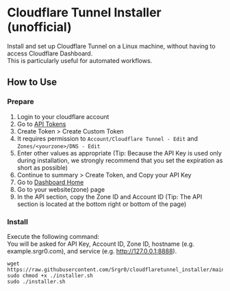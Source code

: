 # Cloudflare Tunnel Installer (unofficial)
Install and set up Cloudflare Tunnel on a Linux machine, without having to access Cloudflare Dashboard.  
This is particularly useful for automated workflows.  

## How to Use
### Prepare
1. Login to your cloudflare account
2. Go to [API Tokens](https://dash.cloudflare.com/profile/api-tokens)
3. Create Token > Create Custom Token
4. It requires permission to `` Account/Cloudflare Tunnel - Edit `` and `` Zones/<yourzone>/DNS - Edit ``
5. Enter other values as appropriate (Tip: Because the API Key is used only during installation, we strongly recommend that you set the expiration as short as possible)
6. Continue to summary > Create Token, and Copy your API Key
7. Go to [Dashboard Home](https://dash.cloudflare.com/)
8. Go to your website(zone) page
9. In the API section, copy the Zone ID and Account ID (Tip: The API section is located at the bottom right or bottom of the page)

### Install
Execute the following command:  
You will be asked for API Key, Account ID, Zone ID, hostname (e.g. example.srgr0.com), and service (e.g. http://127.0.0.1:8888).  
```
wget https://raw.githubusercontent.com/Srgr0/cloudflaretunnel_installer/main/installer.sh
sudo chmod +x ./installer.sh
sudo ./installer.sh
```
